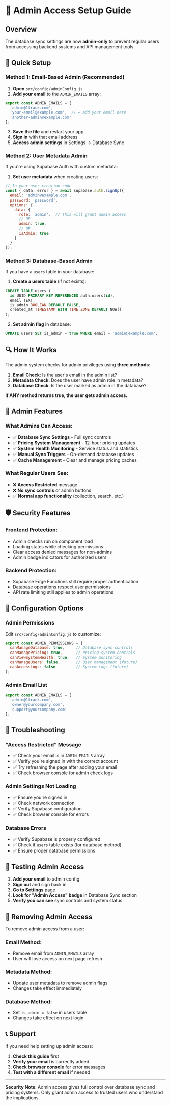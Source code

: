 # 🔐 Admin Access Setup Guide

## Overview

The database sync settings are now **admin-only** to prevent regular users from accessing backend systems and API management tools.

## 🚀 Quick Setup

### Method 1: Email-Based Admin (Recommended)

1. **Open** `src/config/adminConfig.js`
2. **Add your email** to the `ADMIN_EMAILS` array:

```javascript
export const ADMIN_EMAILS = [
  'admin@1track.com',
  'your-email@example.com',  // ← Add your email here
  'another-admin@example.com'
];
```

3. **Save the file** and restart your app
4. **Sign in** with that email address
5. **Access admin settings** in Settings → Database Sync

### Method 2: User Metadata Admin

If you're using Supabase Auth with custom metadata:

1. **Set user metadata** when creating users:
```javascript
// In your user creation code
const { data, error } = await supabase.auth.signUp({
  email: 'admin@example.com',
  password: 'password',
  options: {
    data: {
      role: 'admin',  // This will grant admin access
      // OR
      admin: true,
      // OR  
      isAdmin: true
    }
  }
});
```

### Method 3: Database-Based Admin

If you have a `users` table in your database:

1. **Create a users table** (if not exists):
```sql
CREATE TABLE users (
  id UUID PRIMARY KEY REFERENCES auth.users(id),
  email TEXT,
  is_admin BOOLEAN DEFAULT FALSE,
  created_at TIMESTAMP WITH TIME ZONE DEFAULT NOW()
);
```

2. **Set admin flag** in database:
```sql
UPDATE users SET is_admin = true WHERE email = 'admin@example.com';
```

## 🔍 How It Works

The admin system checks for admin privileges using **three methods**:

1. **Email Check**: Is the user's email in the admin list?
2. **Metadata Check**: Does the user have admin role in metadata?
3. **Database Check**: Is the user marked as admin in the database?

**If ANY method returns true, the user gets admin access.**

## 🎯 Admin Features

### What Admins Can Access:
- ✅ **Database Sync Settings** - Full sync controls
- ✅ **Pricing System Management** - 12-hour pricing updates
- ✅ **System Health Monitoring** - Service status and statistics
- ✅ **Manual Sync Triggers** - On-demand database updates
- ✅ **Cache Management** - Clear and manage pricing caches

### What Regular Users See:
- ❌ **Access Restricted** message
- ❌ **No sync controls** or admin buttons
- ✅ **Normal app functionality** (collection, search, etc.)

## 🛡️ Security Features

### Frontend Protection:
- Admin checks run on component load
- Loading states while checking permissions
- Clear access denied messages for non-admins
- Admin badge indicators for authorized users

### Backend Protection:
- Supabase Edge Functions still require proper authentication
- Database operations respect user permissions
- API rate limiting still applies to admin operations

## 🔧 Configuration Options

### Admin Permissions
Edit `src/config/adminConfig.js` to customize:

```javascript
export const ADMIN_PERMISSIONS = {
  canManageDatabase: true,     // Database sync controls
  canManagePricing: true,      // Pricing system controls  
  canViewSystemHealth: true,   // System monitoring
  canManageUsers: false,       // User management (future)
  canAccessLogs: false         // System logs (future)
};
```

### Admin Email List
```javascript
export const ADMIN_EMAILS = [
  'admin@1track.com',
  'owner@yourcompany.com',
  'support@yourcompany.com'
];
```

## 🚨 Troubleshooting

### "Access Restricted" Message
- ✅ Check your email is in `ADMIN_EMAILS` array
- ✅ Verify you're signed in with the correct account
- ✅ Try refreshing the page after adding your email
- ✅ Check browser console for admin check logs

### Admin Settings Not Loading
- ✅ Ensure you're signed in
- ✅ Check network connection
- ✅ Verify Supabase configuration
- ✅ Check browser console for errors

### Database Errors
- ✅ Verify Supabase is properly configured
- ✅ Check if `users` table exists (for database method)
- ✅ Ensure proper database permissions

## 📝 Testing Admin Access

1. **Add your email** to admin config
2. **Sign out** and sign back in
3. **Go to Settings** page
4. **Look for "Admin Access" badge** in Database Sync section
5. **Verify you can see** sync controls and system status

## 🔄 Removing Admin Access

To remove admin access from a user:

### Email Method:
- Remove email from `ADMIN_EMAILS` array
- User will lose access on next page refresh

### Metadata Method:
- Update user metadata to remove admin flags
- Changes take effect immediately

### Database Method:
- Set `is_admin = false` in users table
- Changes take effect on next login

## 📞 Support

If you need help setting up admin access:

1. **Check this guide** first
2. **Verify your email** is correctly added
3. **Check browser console** for error messages
4. **Test with a different email** if needed

---

**Security Note**: Admin access gives full control over database sync and pricing systems. Only grant admin access to trusted users who understand the implications.
